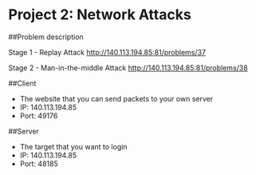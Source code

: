 # Project 2: Network Attacks

##Problem description

Stage 1 - Replay Attack
http://140.113.194.85:81/problems/37

Stage 2 - Man-in-the-middle Attack
http://140.113.194.85:81/problems/38

##Client

- The website that you can send packets to your own server
- IP: 140.113.194.85
- Port: 49176

##Server

- The target that you want to login
- IP: 140.113.194.85
- Port: 48185